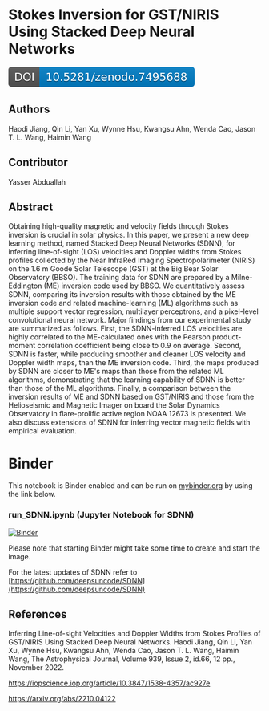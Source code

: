 #   Stokes Inversion for GST/NIRIS Using Stacked Deep Neural Networks
[![DOI](https://github.com/ccsc-tools/zenodo_icons/blob/main/icons//sdnn.svg)](https://zenodo.org/record/7496008#.Y6-rbHbMJD8)

## Authors
Haodi Jiang, Qin Li, Yan Xu, Wynne Hsu, Kwangsu Ahn, Wenda Cao, Jason T. L. Wang, Haimin Wang 


## Contributor
Yasser Abduallah

## Abstract

Obtaining high-quality magnetic and velocity fields through Stokes inversion is crucial in solar physics. In this paper, we present a new deep learning method, named Stacked Deep Neural Networks (SDNN), for inferring line-of-sight (LOS) velocities and Doppler widths from Stokes profiles collected by the Near InfraRed Imaging Spectropolarimeter (NIRIS) on the 1.6 m Goode Solar Telescope (GST) at the Big Bear Solar Observatory (BBSO). The training data for SDNN are prepared by a Milne-Eddington (ME) inversion code used by BBSO. We quantitatively assess SDNN, comparing its inversion results with those obtained by the ME inversion code and related machine-learning (ML) algorithms such as multiple support vector regression, multilayer perceptrons, and a pixel-level convolutional neural network. Major findings from our experimental study are summarized as follows. First, the SDNN-inferred LOS velocities are highly correlated to the ME-calculated ones with the Pearson product-moment correlation coefficient being close to 0.9 on average. Second, SDNN is faster, while producing smoother and cleaner LOS velocity and Doppler width maps, than the ME inversion code. Third, the maps produced by SDNN are closer to ME's maps than those from the related ML algorithms, demonstrating that the learning capability of SDNN is better than those of the ML algorithms. Finally, a comparison between the inversion results of ME and SDNN based on GST/NIRIS and those from the Helioseismic and Magnetic Imager on board the Solar Dynamics Observatory in flare-prolific active region NOAA 12673 is presented. We also discuss extensions of SDNN for inferring vector magnetic fields with empirical evaluation.

# Binder

This notebook is Binder enabled and can be run on [mybinder.org](https://mybinder.org/) by using the link below.


### run_SDNN.ipynb (Jupyter Notebook for SDNN)
[![Binder](https://mybinder.org/badge_logo.svg)](https://mybinder.org/v2/gh/ccsc-tools/SDNN/HEAD?labpath=run_SDNN.ipynb)

Please note that starting Binder might take some time to create and start the image.

For the latest updates of SDNN refer to [https://github.com/deepsuncode/SDNN](https://github.com/deepsuncode/SDNN)



## References
Inferring Line-of-sight Velocities and Doppler Widths from Stokes Profiles of GST/NIRIS Using Stacked Deep Neural Networks. Haodi Jiang, Qin Li, Yan Xu, Wynne Hsu, Kwangsu Ahn, Wenda Cao, Jason T. L. Wang, Haimin Wang, The Astrophysical Journal, Volume 939, Issue 2, id.66, 12 pp., November 2022.

https://iopscience.iop.org/article/10.3847/1538-4357/ac927e

https://arxiv.org/abs/2210.04122 
